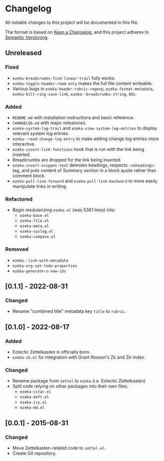 # Changelog

All notable changes to this project will be documented in this file.

The format is based on [Keep a Changelog](https://keepachangelog.com/en/1.1.0/),
and this project adheres to [Semantic Versioning](https://semver.org/spec/v2.0.0.html).

## Unreleased

### Fixed

- `ezeka-breadcrumbs-find-linear-trail` fully works.
- `ezeka-toggle-header-read-only` makes the full file content writeable.
- Various bugs in `ezeka-header-rubric-regexp`, `ezeka-format-metadata`,
  `ezeka-kill-ring-save-link`, `ezeka--breadcrumbs-string`, etc.

### Added

- `README.md` with installation instructions and basic reference.
- `CHANGELOG.md` with major milestones.
- `ezeka-system-log-trail` and `ezeka-view-system-log-entries` to display
  relevant system log entries.
- `ezeka--read-change-log-entry` to make adding change log entries more
  interactive.
- `ezeka-insert-link-functions` hook that is run with the link being inserted.
- Breadcrumbs are dropped for the link being inserted.
- `ezeka-insert-snippet-text` demotes headings, respects `:noheadings:` tag, and
  puts content of Summary section in a block quote rather than comment block.
- `ezeka-pull-link-forward` and `ezeka-pull-link-backward` to more easily
  manipulate links in writing.

### Refactored

- Begin modularizing `ezeka.el` (was 5361 lines) into:
  - `ezeka-base.el`
  - `ezeka-file.el`
  - `ezeka-meta.el`
  - `ezeka-syslog.el`
  - `ezeka-compose.el`

### Removed

- `ezeka--link-with-metadata`
- `ezeka-org-set-todo-properties`
- `ezeka-generate-n-new-ids`

## [0.1.1] - 2022-08-31

### Changed

- Rename "combined title" metadata key `title` to `rubric`.

## [0.1.0] - 2022-08-17

### Added

- Eclectic Zettelkasten is officially born.
- `ezeka-zk.el` for integration with Grant Rosson's Zk and Zk-Index.

### Changed

- Rename package from `zettel` to `ezeka` (i.e. Eclectic Zettelkasten)
- Split code relying on other packages into their own files:
  - `ezeka-citar.el`
  - `ezeka-deft.el`
  - `ezeka-ivy.el`
  - `ezeka-md.el`

## [0.0.1] - 2015-08-31

### Changed

- Move Zettelkasten-related code to `zettel.el`.
- Create Git repository.
